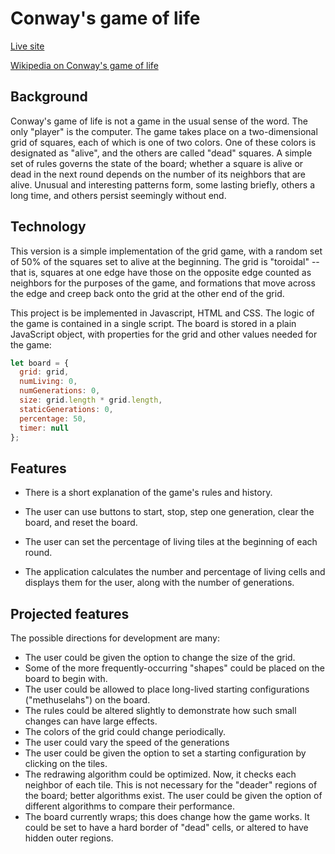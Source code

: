 # Conway's game of life

[Live site](https://manofsteele.github.io/conway)

[Wikipedia on Conway's game of life](https://en.wikipedia.org/wiki/Conway%27s_Game_of_Life)

## Background

Conway's game of life is not a game in the usual sense of the word. The only
"player" is the computer. The game takes place on a two-dimensional grid of squares,
each of which is one of two colors. One of these colors is designated as "alive",
and the others are called "dead" squares. A simple set of rules governs the state
of the board; whether a square is alive or dead in the next round depends on the
number of its neighbors that are alive. Unusual and interesting patterns form,
some lasting briefly, others a long time, and others persist seemingly without end.

## Technology

This version is a simple implementation of the grid game, with a random
set of 50% of the squares set to alive at the beginning. The grid is
"toroidal" -- that is, squares at one edge have those on the opposite edge
counted as neighbors for the purposes of the game, and formations that move
across the edge and creep back onto the grid at the other end of the grid.

This project is be implemented in Javascript, HTML and CSS. The logic of the game
is contained in a single script. The board is stored in a plain JavaScript object,
with properties for the grid and other values needed for the game:

```javascript
let board = {
  grid: grid,
  numLiving: 0,
  numGenerations: 0,
  size: grid.length * grid.length,
  staticGenerations: 0,
  percentage: 50,
  timer: null
};
```

## Features

* There is a short explanation of the game's rules and history.

* The user can use buttons to start, stop, step one generation, clear the board, and reset the board.

* The user can set the percentage of living tiles at the beginning of each round.

* The application calculates the number and percentage of living cells
and displays them for the user, along with the number of generations.


## Projected features

The possible directions for development are many:

* The user could be given the option to change the size of the grid.
* Some of the more frequently-occurring "shapes" could be placed on the
board to begin with.
* The user could be allowed to place long-lived starting configurations
("methuselahs") on the board.
* The rules could be altered slightly to demonstrate how such
small changes can have large effects.
* The colors of the grid could change periodically.
* The user could vary the speed of the generations
* The user could be given the option to set a starting configuration by
clicking on the tiles.
* The redrawing algorithm could be optimized. Now, it checks each neighbor of each tile. This is not necessary for the "deader" regions of
the board; better algorithms exist. The user could be given the option
of different algorithms to compare their performance.
* The board currently wraps; this does change how the game works. It
could be set to have a hard border of "dead" cells, or altered to have
hidden outer regions.
